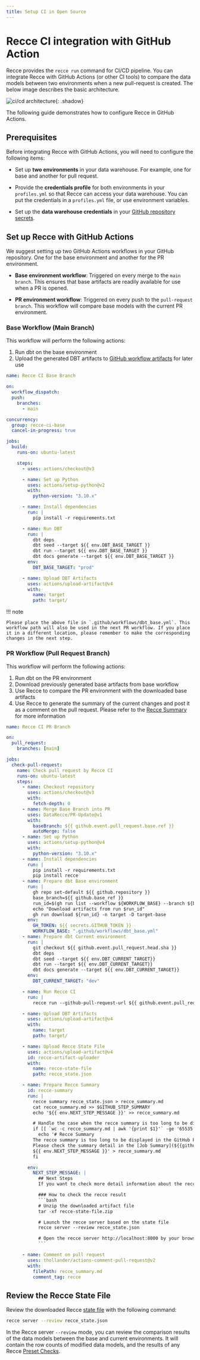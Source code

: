 ```yaml
---
title: Setup CI in Open Source
---
```


# Recce CI integration with GitHub Action

Recce provides the `recce run` command for CI/CD pipeline. You can integrate Recce with GitHub Actions (or other CI tools) to compare the data models between two environments when a new pull-request is created. The below image describes the basic architecture.

![ci/cd architecture](../assets/images/7-cicd/ci-cd.png){: .shadow}

The following guide demonstrates how to configure Recce in GitHub Actions.

## Prerequisites

Before integrating Recce with GitHub Actions, you will need to configure the following items:

- Set up **two environments** in your data warehouse. For example, one for base and another for pull request.

- Provide the **credentials profile** for both environments in your `profiles.yml` so that Recce can access your data warehouse. You can put the credentials in a `profiles.yml` file, or use environment variables.

- Set up the **data warehouse credentials** in your [GitHub repository secrets](https://docs.github.com/en/actions/reference/encrypted-secrets).

## Set up Recce with GitHub Actions

We suggest setting up two GitHub Actions workflows in your GitHub repository. One for the base environment and another for the PR environment.

- **Base environment workflow**: Triggered on every merge to the `main branch`. This ensures that base artifacts are readily available for use when a PR is opened.

- **PR environment workflow**: Triggered on every push to the `pull-request branch`. This workflow will compare base models with the current PR environment.

### Base Workflow (Main Branch)

This workflow will perform the following actions:

1. Run dbt on the base environment
2. Upload the generated DBT artifacts to [GitHub workflow artifacts](https://docs.github.com/en/actions/using-workflows/storing-workflow-data-as-artifacts) for later use

```yaml
name: Recce CI Base Branch

on:
  workflow_dispatch:
  push:
    branches:
      - main

concurrency:
  group: recce-ci-base
  cancel-in-progress: true

jobs:
  build:
    runs-on: ubuntu-latest

    steps:
      - uses: actions/checkout@v3

      - name: Set up Python
        uses: actions/setup-python@v2
        with:
          python-version: "3.10.x"

      - name: Install dependencies
        run: |
          pip install -r requirements.txt

      - name: Run DBT
        run: |
          dbt deps
          dbt seed --target ${{ env.DBT_BASE_TARGET }}
          dbt run --target ${{ env.DBT_BASE_TARGET }}
          dbt docs generate --target ${{ env.DBT_BASE_TARGET }}
        env:
          DBT_BASE_TARGET: "prod"

      - name: Upload DBT Artifacts
        uses: actions/upload-artifact@v4
        with:
          name: target
          path: target/
```

!!! note

    Please place the above file in `.github/workflows/dbt_base.yml`. This workflow path will also be used in the next PR workflow. If you place it in a different location, please remember to make the corresponding changes in the next step.

### PR Workflow (Pull Request Branch)

This workflow will perform the following actions:

1. Run dbt on the PR environment
2. Download previously generated base artifacts from base workflow
3. Use Recce to compare the PR environment with the downloaded base artifacts
4. Use Recce to generate the summary of the current changes and post it as a comment on the pull request. Please refer to the [Recce Summary](./recce-summary.md) for more information

````yaml
name: Recce CI PR Branch

on:
  pull_request:
    branches: [main]

jobs:
  check-pull-request:
    name: Check pull request by Recce CI
    runs-on: ubuntu-latest
    steps:
      - name: Checkout repository
        uses: actions/checkout@v3
        with:
          fetch-depth: 0
      - name: Merge Base Branch into PR
        uses: DataRecce/PR-Update@v1
        with:
          baseBranch: ${{ github.event.pull_request.base.ref }}
          autoMerge: false
      - name: Set up Python
        uses: actions/setup-python@v4
        with:
          python-version: "3.10.x"
      - name: Install dependencies
        run: |
          pip install -r requirements.txt
          pip install recce
      - name: Prepare dbt Base environment
        run: |
          gh repo set-default ${{ github.repository }}
          base_branch=${{ github.base_ref }}
          run_id=$(gh run list --workflow ${WORKFLOW_BASE} --branch ${base_branch} --status success --limit 1 --json databaseId --jq '.[0].databaseId')
          echo "Download artifacts from run $run_id"
          gh run download ${run_id} -n target -D target-base
        env:
          GH_TOKEN: ${{ secrets.GITHUB_TOKEN }}
          WORKFLOW_BASE: ".github/workflows/dbt_base.yml"
      - name: Prepare dbt Current environment
        run: |
          git checkout ${{ github.event.pull_request.head.sha }}
          dbt deps
          dbt seed --target ${{ env.DBT_CURRENT_TARGET}}
          dbt run --target ${{ env.DBT_CURRENT_TARGET}}
          dbt docs generate --target ${{ env.DBT_CURRENT_TARGET}}
        env:
          DBT_CURRENT_TARGET: "dev"

      - name: Run Recce CI
        run: |
          recce run --github-pull-request-url ${{ github.event.pull_request.html_url }}

      - name: Upload DBT Artifacts
        uses: actions/upload-artifact@v4
        with:
          name: target
          path: target/

      - name: Upload Recce State File
        uses: actions/upload-artifact@v4
        id: recce-artifact-uploader
        with:
          name: recce-state-file
          path: recce_state.json

      - name: Prepare Recce Summary
        id: recce-summary
        run: |
          recce summary recce_state.json > recce_summary.md
          cat recce_summary.md >> $GITHUB_STEP_SUMMARY
          echo '${{ env.NEXT_STEP_MESSAGE }}' >> recce_summary.md

          # Handle the case when the recce summary is too long to be displayed in the GitHub PR comment
          if [[ `wc -c recce_summary.md | awk '{print $1}'` -ge '65535' ]]; then
            echo '# Recce Summary
          The recce summary is too long to be displayed in the GitHub PR comment.
          Please check the summary detail in the [Job Summary](${{github.server_url}}/${{github.repository}}/actions/runs/${{github.run_id}}) page.
          ${{ env.NEXT_STEP_MESSAGE }}' > recce_summary.md
          fi

        env:
          NEXT_STEP_MESSAGE: |
            ## Next Steps
            If you want to check more detail information about the recce result, please download the [artifact](${{ steps.recce-artifact-uploader.outputs.artifact-url }}) file and open it by [Recce](https://pypi.org/project/recce/) CLI.

            ### How to check the recce result
            ```bash
            # Unzip the downloaded artifact file
            tar -xf recce-state-file.zip

            # Launch the recce server based on the state file
            recce server --review recce_state.json

            # Open the recce server http://localhost:8000 by your browser
            ```

      - name: Comment on pull request
        uses: thollander/actions-comment-pull-request@v2
        with:
          filePath: recce_summary.md
          comment_tag: recce
````

## Review the Recce State File

Review the downloaded Recce [state file](../8-technical-concepts/state-file.md) with the following command:

```bash
recce server --review recce_state.json
```

In the Recce server `--review` mode, you can review the comparison results of the data models between the base and current environments. It will contain the row counts of modified data models, and the results of any Recce [Preset Checks](./preset-checks.md).
